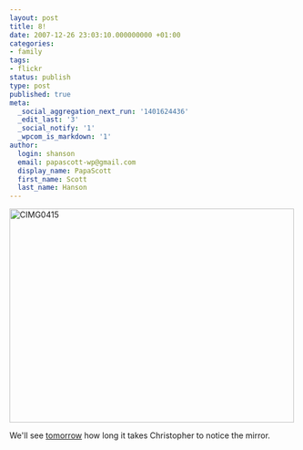 ```yaml
---
layout: post
title: 8!
date: 2007-12-26 23:03:10.000000000 +01:00
categories:
- family
tags:
- flickr
status: publish
type: post
published: true
meta:
  _social_aggregation_next_run: '1401624436'
  _edit_last: '3'
  _social_notify: '1'
  _wpcom_is_markdown: '1'
author:
  login: shanson
  email: papascott-wp@gmail.com
  display_name: PapaScott
  first_name: Scott
  last_name: Hanson
---
```

<p><a href="http://www.flickr.com/photos/51035717986@N01/2139384766" title="View 'CIMG0415' on Flickr.com"><img src="https://farm3.static.flickr.com/2364/2139384766_f72128d33e.jpg" alt="CIMG0415" border="0" width="500" height="375" /></a></p>
<p>We'll see <a href="http://www.papascott.de/archives/1999/12/27/christopher-ryan-hanson/">tomorrow</a> how long it takes Christopher to notice the mirror.</p>
